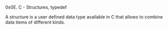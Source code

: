 0x0E. C - Structures, typedef

A structure is a user defined data type available in C that allows to combine data items of different kinds.
